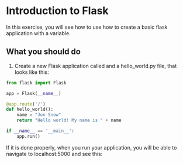 # Introduction to Flask

In this exercise, you will see how to use how to create a basic flask application with a variable.

## What you should do

1. Create a new Flask application called and a hello_world.py file, that looks like this:

```python
from flask import Flask

app = Flask(__name__)

@app.route('/')
def hello_world():
    name = "Jon Snow"
    return "Hello world! My name is " + name

if __name__ == '__main__':
    app.run()
```
If it is done properly, when you run your application, you will be able to navigate to localhost:5000 and see this:
